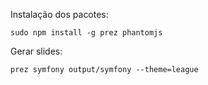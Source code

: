 Instalação dos pacotes:

    sudo npm install -g prez phantomjs

Gerar slides:

    prez symfony output/symfony --theme=league
